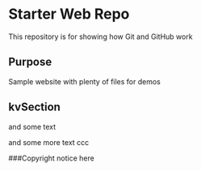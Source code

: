 # Starter Web Repo

This repository is for showing how Git and GitHub work

## Purpose

Sample website with plenty of files for demos

## kvSection

and some text

and some more text
ccc

###Copyright
notice here
